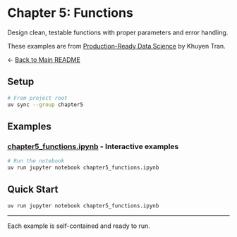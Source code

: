 # Chapter 5: Functions

Design clean, testable functions with proper parameters and error handling.

These examples are from [Production-Ready Data Science](https://codecut.ai/production-ready-data-science/?utm_source=github&utm_medium=production-ready-data-science-code&utm_campaign=chapter5) by Khuyen Tran.

← [Back to Main README](../README.md)

## Setup

```bash
# From project root
uv sync --group chapter5
```

## Examples

### [chapter5_functions.ipynb](chapter5_functions.ipynb) - Interactive examples
```bash
# Run the notebook
uv run jupyter notebook chapter5_functions.ipynb
```

## Quick Start

```bash
uv run jupyter notebook chapter5_functions.ipynb
```

---

Each example is self-contained and ready to run.